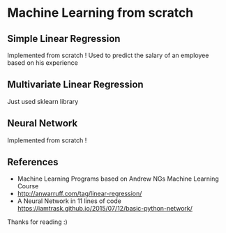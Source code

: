 # Machine Learning from scratch

## Simple Linear Regression 

Implemented from scratch !
Used to predict the salary of an employee based on his experience 

## Multivariate Linear Regression

Just used sklearn library 

## Neural Network

Implemented from scratch !

## References

- Machine Learning Programs based on Andrew NGs Machine Learning Course
- http://anwarruff.com/tag/linear-regression/
- A Neural Network in 11 lines of code https://iamtrask.github.io/2015/07/12/basic-python-network/

Thanks for reading :)
